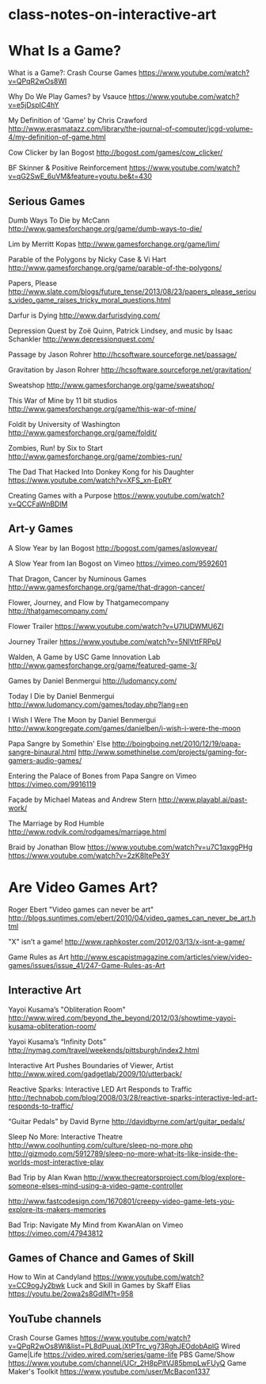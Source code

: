# class-notes-on-interactive-art

# What Is a Game?

What is a Game?: Crash Course Games
https://www.youtube.com/watch?v=QPqR2wOs8WI

Why Do We Play Games? by Vsauce
https://www.youtube.com/watch?v=e5jDspIC4hY

My Definition of 'Game' by Chris Crawford
http://www.erasmatazz.com/library/the-journal-of-computer/jcgd-volume-4/my-definition-of-game.html

Cow Clicker by Ian Bogost
http://bogost.com/games/cow_clicker/

BF Skinner & Positive Reinforcement
https://www.youtube.com/watch?v=qG2SwE_6uVM&feature=youtu.be&t=430

## Serious Games

Dumb Ways To Die by McCann
http://www.gamesforchange.org/game/dumb-ways-to-die/

Lim by Merritt Kopas
http://www.gamesforchange.org/game/lim/

Parable of the Polygons by Nicky Case & Vi Hart
http://www.gamesforchange.org/game/parable-of-the-polygons/

Papers, Please
http://www.slate.com/blogs/future_tense/2013/08/23/papers_please_serious_video_game_raises_tricky_moral_questions.html

Darfur is Dying
http://www.darfurisdying.com/

Depression Quest by Zoë Quinn, Patrick Lindsey, and music by Isaac Schankler
http://www.depressionquest.com/

Passage by Jason Rohrer
http://hcsoftware.sourceforge.net/passage/

Gravitation by Jason Rohrer
http://hcsoftware.sourceforge.net/gravitation/

Sweatshop
http://www.gamesforchange.org/game/sweatshop/

This War of Mine by 11 bit studios
http://www.gamesforchange.org/game/this-war-of-mine/

Foldit by University of Washington
http://www.gamesforchange.org/game/foldit/

Zombies, Run! by Six to Start
http://www.gamesforchange.org/game/zombies-run/

The Dad That Hacked Into Donkey Kong for his Daughter
https://www.youtube.com/watch?v=XFS_xn-EpRY

Creating Games with a Purpose
https://www.youtube.com/watch?v=QCCFaWnBDlM

## Art-y Games
A Slow Year by Ian Bogost
http://bogost.com/games/aslowyear/

A Slow Year from Ian Bogost on Vimeo
https://vimeo.com/9592601

That Dragon, Cancer by Numinous Games
http://www.gamesforchange.org/game/that-dragon-cancer/

Flower, Journey, and Flow by Thatgamecompany
http://thatgamecompany.com/

Flower Trailer
https://www.youtube.com/watch?v=U7IUDWMU6ZI

Journey Trailer
https://www.youtube.com/watch?v=5NlVttFRPpU

Walden, A Game
by USC Game Innovation Lab
http://www.gamesforchange.org/game/featured-game-3/

Games by Daniel Benmergui
http://ludomancy.com/

Today I Die by Daniel Benmergui
http://www.ludomancy.com/games/today.php?lang=en

I Wish I Were The Moon by Daniel Benmergui
http://www.kongregate.com/games/danielben/i-wish-i-were-the-moon

Papa Sangre by Somethin' Else
http://boingboing.net/2010/12/19/papa-sangre-binaural.html
http://www.somethinelse.com/projects/gaming-for-gamers-audio-games/

Entering the Palace of Bones from Papa Sangre on Vimeo
https://vimeo.com/9916119

Façade by Michael Mateas and Andrew Stern
http://www.playabl.ai/past-work/

The Marriage by Rod Humble
http://www.rodvik.com/rodgames/marriage.html

Braid by Jonathan Blow
https://www.youtube.com/watch?v=u7C1qxggPHg
https://www.youtube.com/watch?v=2zK8ItePe3Y

# Are Video Games Art?

Roger Ebert "Video games can never be art"
http://blogs.suntimes.com/ebert/2010/04/video_games_can_never_be_art.html

"X" isn’t a game!
http://www.raphkoster.com/2012/03/13/x-isnt-a-game/

Game Rules as Art
http://www.escapistmagazine.com/articles/view/video-games/issues/issue_41/247-Game-Rules-as-Art

## Interactive Art

Yayoi Kusama’s "Obliteration Room"
http://www.wired.com/beyond_the_beyond/2012/03/showtime-yayoi-kusama-obliteration-room/

Yayoi Kusama’s “Infinity Dots”
http://nymag.com/travel/weekends/pittsburgh/index2.html

Interactive Art Pushes Boundaries of Viewer, Artist
http://www.wired.com/gadgetlab/2009/10/utterback/

Reactive Sparks: Interactive LED Art Responds to Traffic
http://technabob.com/blog/2008/03/28/reactive-sparks-interactive-led-art-responds-to-traffic/

“Guitar Pedals” by David Byrne
http://davidbyrne.com/art/guitar_pedals/

Sleep No More: Interactive Theatre
http://www.coolhunting.com/culture/sleep-no-more.php
http://gizmodo.com/5912789/sleep-no-more-what-its-like-inside-the-worlds-most-interactive-play

Bad Trip by Alan Kwan
http://www.thecreatorsproject.com/blog/explore-someone-elses-mind-using-a-video-game-controller

http://www.fastcodesign.com/1670801/creepy-video-game-lets-you-explore-its-makers-memories

Bad Trip: Navigate My Mind from KwanAlan on Vimeo
https://vimeo.com/47943812

## Games of Chance and Games of Skill
How to Win at Candyland
https://www.youtube.com/watch?v=CC9ogJy2bwk
Luck and Skill in Games by Skaff Elias
https://youtu.be/2owa2s8GdlM?t=958

## YouTube channels

Crash Course Games
https://www.youtube.com/watch?v=QPqR2wOs8WI&list=PL8dPuuaLjXtPTrc_yg73RghJEOdobAplG
Wired Game|Life
https://video.wired.com/series/game-life
PBS Game/Show
https://www.youtube.com/channel/UCr_2H8pPitVJ85bmpLwFUyQ
Game Maker's Toolkit
https://www.youtube.com/user/McBacon1337
